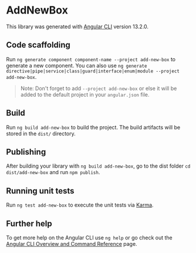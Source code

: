 # AddNewBox

This library was generated with [Angular CLI](https://github.com/angular/angular-cli) version 13.2.0.

## Code scaffolding

Run `ng generate component component-name --project add-new-box` to generate a new component. You can also use `ng generate directive|pipe|service|class|guard|interface|enum|module --project add-new-box`.
> Note: Don't forget to add `--project add-new-box` or else it will be added to the default project in your `angular.json` file. 

## Build

Run `ng build add-new-box` to build the project. The build artifacts will be stored in the `dist/` directory.

## Publishing

After building your library with `ng build add-new-box`, go to the dist folder `cd dist/add-new-box` and run `npm publish`.

## Running unit tests

Run `ng test add-new-box` to execute the unit tests via [Karma](https://karma-runner.github.io).

## Further help

To get more help on the Angular CLI use `ng help` or go check out the [Angular CLI Overview and Command Reference](https://angular.io/cli) page.
